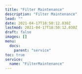 ```yaml
---
title: "Filter Maintenance"
description: "Filter Maintenance"
lead: ""
date: 2021-04-17T18:50:12.030Z
lastmod: 2021-04-17T18:50:12.030Z
draft: false
images: []
menu:
  docs:
    parent: "service"
toc: true
service:
  name: "FilterMaintenance"
---
```

